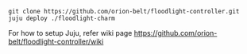 ```
git clone https://github.com/orion-belt/floodlight-controller.git
juju deploy ./floodlight-charm
```

For how to setup Juju, refer wiki page
https://github.com/orion-belt/floodlight-controller/wiki
